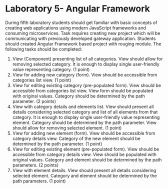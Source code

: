 # Laboratory 5- Angular Framework
During fifth laboratory students should get familiar with basic concepts of creating web
applications using modern JavaScript frameworks and consuming microservices. Task
requires creating new project which will be communicating with previously developed
gateway application. Students should created Angular Framework based project with
rouging module.
The following tasks should be completed:
1. View (Component) presenting list of all categories. View should allow for removing
selected category. It is enough to display single user-friendly value representing
category. (1 point)
2. View for adding new category (form). View should be accessible from categories list
view. (1 point)
3. View for editing existing category (pre-populated form). View should be accessible
from categories list view. View form should be populated with original values.
Category should be determined by the path parameter. (2 points)
4. View with category details and elements list. View should present all details
considering selected category and list of all elements from that category. It is
enough to display single user-friendly value representing element. Category should
be determined by the path parameter. View should allow for removing selected
element. (1 point)
5. View for adding new element (form). View should be accessible from category
details view. Category of the new element should be determined by the path
parameter. (1 point)
6. View for editing existing element (pre-populated form). View should be accessible
from category details view. View should be populated with original values. Category
and element should be determined by the path parameters. (2 points)
7. View with element details. View should present all details considering selected
element. Category and element should be determined by the path parameters.
(1 point)
